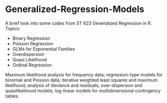 # Generalized-Regression-Models

A brief look into some codes from ST 623 Generalized Regression in R. 
Topics: 
- Binary Regression
- Poisson Regression 
- GLMs for Exponential Families
- Overdispersion
- Quasi Likelihood 
- Ordinal Regression


Maximum likelihood analysis for frequency data; regression-type models for binomial and Poisson data; iterative weighted least squares and maximum likelihood; analysis of deviance and residuals; over-dispersion and quasilikelihood models; log-linear models for multidimensional contingency tables.
